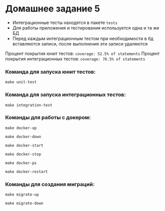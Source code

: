 # Домашнее задание 5

- Интеграционные тесты находятся в пакете `tests`  
- Для работы приложения и тестирования используется одна и та же БД  
- Перед каждым интеграционным тестом при необходимости в бд вставляются записи, после выполнения эти записи удаляются

Процент покрытия юнит тестов: `coverage: 52.5% of statements`
Процент покрытия интеграционных тестов: `coverage: 76.5% of statements`

### Команда для запуска юнит тестов:
```shell  
make unit-test
```  

### Команда для запуска интеграционных тестов:
```shell  
make integration-test
```  

### Команды для работы с докером:
```shell  
make docker-up 
```  
```shell  
make docker-down 
```  
```shell  
make docker-start 
```  
```shell  
make docker-stop 
```  
```shell  
make docker-ps 
```  
```shell  
make docker-restart
```  

### Команды для создания миграций:
```shell  
make migrate-up
```  
```shell  
make migrate-down
```
